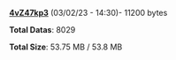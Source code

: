 [**4vZ47kp3**](/data/4vZ47kp3.txt) (03/02/23 - 14:30)- 11200 bytes

**Total Datas**: 8029

**Total Size**: 53.75 MB / 53.8 MB